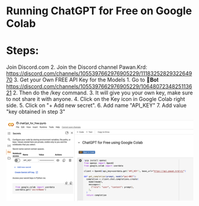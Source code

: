 # Running ChatGPT for Free on Google Colab

# Steps:
Join Discord.com
2. Join the Discord channel Pawan.Krd: https://discord.com/channels/1055397662976905229/1118325282932264970
3. Get your Own FREE API Key for the Models
      1. Go to ⁠🤖𝐁𝐨𝐭 https://discord.com/channels/1055397662976905229/1064807234825113621
      2. Then do the /key command.
      3. It will give you your own key, make sure to not share it with anyone.
      4. Click on the Key icon in Google Colab right side.
      5. Click on "+ Add new secret".
      6. Add name "API_KEY"
      7. Add value "key obtained in step 3"

![](secret_api_key.png)
